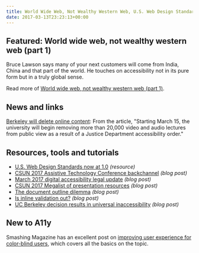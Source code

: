 ```yaml
---
title: World Wide Web, Not Wealthy Western Web, U.S. Web Design Standards, March 2017 Digital Accessibility Legal Update and More
date: 2017-03-13T23:23:13+00:00
---
```


## Featured: World wide web, not wealthy western web (part 1)

Bruce Lawson says many of your next customers will come from India, China and that part of the world. He touches on accessibility not in its pure form but in a truly global sense.

Read more of [World wide web, not wealthy western web (part 1)](https://www.smashingmagazine.com/2017/03/world-wide-web-not-wealthy-western-web-part-1/).

## News and links

[Berkeley will delete online content](https://www.insidehighered.com/news/2017/03/06/u-california-berkeley-delete-publicly-available-educational-content): From the article, "Starting March 15, the university will begin removing more than 20,000 video and audio lectures from public view as a result of a Justice Department accessibility order."

## Resources, tools and tutorials

* [U.S. Web Design Standards now at 1.0](https://standards.usa.gov) _(resource)_
* [CSUN 2017 Assistive Technology Conference backchannel](http://www.microassist.com/digital-accessibility/csun-2017-backchannel/) _(blog post)_
* [March 2017 digital accessibility legal update](http://www.lflegal.com/2017/03/update-csun17/) _(blog post)_
* [CSUN 2017 Megalist of presentation resources](http://www.dennisdeacon.com/web-design/accessibility/csun-2017-megalist-presentation-resources-digital-professionals/) _(blog post)_
* [The document outline dilemma](https://css-tricks.com/document-outline-dilemma/) _(blog post)_
* [Is inline validation out?](https://www.formulate.com.au/blog//is-inline-validation-out) _(blog post)_
* [UC Berkeley decision results in universal inaccessibility](http://webaim.org/blog/uc-berkeley-inaccessibility/) _(blog post)_

## New to A11y

Smashing Magazine has an excellent post on [improving user experience for color-blind users](https://www.smashingmagazine.com/2016/06/improving-ux-for-color-blind-users/), which covers all the basics on the topic.